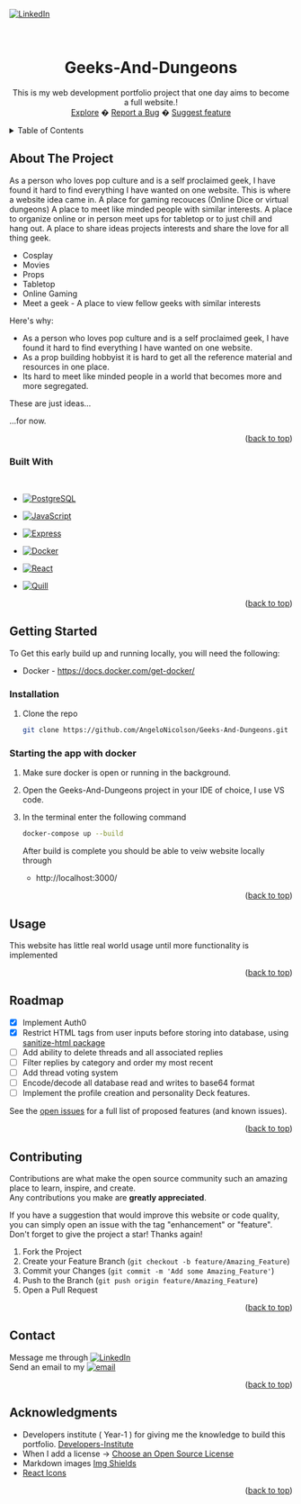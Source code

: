 ﻿<a name="top"></a>
[![LinkedIn][linkedin-shield]][linkedin-url]

<!-- PROJECT LOGO -->
<br />
<div align="center">
  <a href="https://github.com/othneildrew/Best-README-Template">
  </a>

  <h1 align="center">Geeks-And-Dungeons</h1>

  <p align="center">
    This is my web development portfolio project that one day aims to become a full website.!
    <br/>
    <a href="https://github.com/AngeloNicolson/Geeks-And-Dungeons">Explore</a>
    �
    <a href="https://github.com/AngeloNicolson/Geeks-And-Dungeons/issues">Report a Bug</a>
    �
    <a href="https://github.com/AngeloNicolson/Geeks-And-Dungeons/issues">Suggest feature</a>
  </p>
</div>

<!-- TABLE OF CONTENTS -->

<details>
  <summary>Table of Contents</summary>
  <ol>
    <li>
      <a href="#about-the-project">About The Project</a>
      <ul>
        <li><a href="#built-with">Built With</a></li>
      </ul>
    </li>
    <li>
      <a href="#getting-started">Getting Started</a>
      <ul>
        <li><a href="#prerequisites">Prerequisites</a></li>
        <li><a href="#installation">Installation</a></li>
      </ul>
    </li>
    <li><a href="#usage">Usage</a></li>
    <li><a href="#roadmap">Roadmap</a></li>
    <li><a href="#contributing">Contributing</a></li>
    <li><a href="#license">License</a></li>
    <li><a href="#contact">Contact</a></li>
    <li><a href="#acknowledgments">Acknowledgments</a></li>
  </ol>
</details>

<!-- ABOUT THE PROJECT -->

## About The Project

As a person who loves pop culture and is a self proclaimed geek, I have found it hard to find everything I have wanted on one website.
This is where a website idea came in.
A place for gaming recouces (Online Dice or virtual dungeons)
A place to meet like minded people with similar interests.
A place to organize online or in person meet ups for tabletop or to just chill and hang out.
A place to share ideas projects interests and share the love for all thing geek.

- Cosplay
- Movies
- Props
- Tabletop
- Online Gaming
- Meet a geek - A place to view fellow geeks with similar interests

Here's why:

- As a person who loves pop culture and is a self proclaimed geek, I have found it hard to find everything I have wanted on one website.
- As a prop building hobbyist it is hard to get all the reference material and resources in one place.
- Its hard to meet like minded people in a world that becomes more and more segregated.

These are just ideas...

...for now.

<p align="right">(<a href="#top">back to top</a>)</p>

### Built With

<br/>

- [![PostgreSQL][PostgreSQL]][PostgreSQL-url]
- [![JavaScript][JavaScript]][javascript-url]
- [![Express][Express]][Express-url]
- [![Docker][Docker]][Docker-url]

- [![React][React]][React-url]
- [![Quill][Quill]][Quill-url]

<p align="right">(<a href="#top">back to top</a>)</p>

<!-- GETTING STARTED -->

## Getting Started

To Get this early build up and running locally, you will need the following:

- Docker - https://docs.docker.com/get-docker/

### Installation

1. Clone the repo
   ```sh
   git clone https://github.com/AngeloNicolson/Geeks-And-Dungeons.git
   ```

### Starting the app with docker

1. Make sure docker is open or running in the background.

2. Open the Geeks-And-Dungeons project in your IDE of choice, I use VS code.

3. In the terminal enter the following command

   ```sh
   docker-compose up --build
   ```

   After build is complete you should be able to veiw website locally through

   - http://localhost:3000/

<p align="right">(<a href="#top">back to top</a>)</p>

<!-- USAGE EXAMPLES -->

## Usage

This website has little real world usage until more functionality is implemented

<p align="right">(<a href="#top">back to top</a>)</p>

<!-- ROADMAP -->

## Roadmap

- [x] Implement Auth0
- [x] Restrict HTML tags from user inputs before storing into database, using <a href="https://www.npmjs.com/package/sanitize-html">sanitize-html package</a>
- [ ] Add ability to delete threads and all associated replies
- [ ] Filter replies by category and order my most recent
- [ ] Add thread voting system
- [ ] Encode/decode all database read and writes to base64 format
- [ ] Implement the profile creation and personality Deck features.

See the [open issues](https://github.com/AngeloNicolson/Geeks-And-Dungeons/issues) for a full list of proposed features (and known issues).

<p align="right">(<a href="#top">back to top</a>)</p>

<!-- CONTRIBUTING -->

## Contributing

Contributions are what make the open source community such an amazing place to learn, inspire, and create.
<br/>
Any contributions you make are **greatly appreciated**.

If you have a suggestion that would improve this website or code quality, you can simply open an issue with the tag "enhancement" or "feature".
Don't forget to give the project a star! Thanks again!

1. Fork the Project
2. Create your Feature Branch (`git checkout -b feature/Amazing_Feature`)
3. Commit your Changes (`git commit -m 'Add some Amazing_Feature'`)
4. Push to the Branch (`git push origin feature/Amazing_Feature`)
5. Open a Pull Request

<p align="right">(<a href="#top">back to top</a>)</p>

<!-- CONTACT -->

## Contact

Message me through [![LinkedIn][linkedin-shield]][linkedin-url]
<br/>
Send an email to my [![email][email-shield]][email-url]

<p align="right">(<a href="#top">back to top</a>)</p>

<!-- ACKNOWLEDGMENTS -->

## Acknowledgments

- Developers institute ( Year-1 ) for giving me the knowledge to build this portfolio. [Developers-Institute](https://www.developers.ac.nz/)
- When I add a license -> [Choose an Open Source License](https://choosealicense.com)
- Markdown images [Img Shields](https://shields.io)
- [React Icons](https://react-icons.github.io/react-icons/search)

<p align="right">(<a href="#top">back to top</a>)</p>

<!-- MARKDOWN LINKS & IMAGES -->
<!-- https://www.markdownguide.org/basic-syntax/#reference-style-links -->

[Email-shield]: https://img.shields.io/badge/outlook-black.svg?style=for-the-badge&logo=email&colorB=555
[Email-url]: mailto:AngeloNicolson.github@outlook.com
[linkedin-shield]: https://img.shields.io/badge/-LinkedIn-black.svg?style=for-the-badge&logo=linkedin&colorB=555
[linkedin-url]: https://www.linkedin.com/in/angelo-nicolson-5ab4b772/
[product-screenshot]: images/screenshot.png
[React]: https://img.shields.io/badge/React-grey?style=for-the-badge&logo=react&logoColor=white
[React-url]: https://react.dev/
[javascript]: https://img.shields.io/badge/javascript-yellow?style=for-the-badge&logo=javascript&logoColor=white
[javascript-url]: https://developer.mozilla.org/en-US/docs/Web/JavaScript
[Docker]: https://img.shields.io/badge/Docker-blue?style=for-the-badge&logo=docker&logoColor=white
[docker-url]: https://www.docker.com/
[Quill]: https://img.shields.io/badge/Quill-grey?style=for-the-badge&logo=quilljs&logoColor=white
[Quill-url]: https://quilljs.com/
[Express]: https://img.shields.io/badge/Express-white?style=for-the-badge&logo=express&logoColor=grey
[Express-url]: https://expressjs.com/
[PostgreSQL]: https://img.shields.io/badge/PostgreSQL-lightblue?style=for-the-badge&logo=PostgreSQL&logoColor=grey
[PostgreSQL-url]: https://www.postgresql.org/
